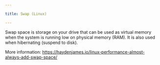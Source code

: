 ```yaml
---

title: Swap (Linux)

---
```


Swap space is storage on your drive that can be used as virtual memory when the
system is running low on physical memory (RAM). It is also used when hibernating
(suspend to disk).

More information: https://haydenjames.io/linux-performance-almost-always-add-swap-space/

<!--more-->
